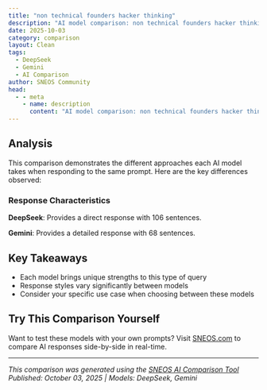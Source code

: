```yaml
---
title: "non technical founders hacker thinking"
description: "AI model comparison: non technical founders hacker thinking..."
date: 2025-10-03
category: comparison
layout: Clean
tags:
  - DeepSeek
  - Gemini
  - AI Comparison
author: SNEOS Community
head:
  - - meta
    - name: description
      content: "AI model comparison: non technical founders hacker thinking..."
---
```


<ChatComparison
  title="non technical founders hacker thinking"
  prompt="non technical founders hacker thinking"
  :responses='{"DeepSeek": "Of course. This is a fantastic and crucial topic. For a non-technical founder, adopting a \u0022hacker thinking\u0022 mindset is not about learning to code; it\u0027s about adopting the core problem-solving principles that make great engineers so effective.\n\nIt\u0027s the difference between saying \u0022We need an app\u0022 and systematically deconstructing *why* you need it and what specific problem it solves in the most efficient way.\n\nHere is a breakdown of \u0022Hacker Thinking\u0022 for the non-technical founder.\n\n### The Core Mindset Shift\n\nStop thinking like a manager and start thinking like a craftsperson or a scientist.\n\n* **Manager Mindset:** \u0022Here is the plan. Execute the steps. Report on progress.\u0022\n* **Hacker Mindset:** \u0022Here is the problem. Let\u0027s find the most elegant, efficient, and robust way to break it down and solve it. The plan is a hypothesis, not a scripture.\u0022\n\n---\n\n### The Key Principles of Hacker Thinking\n\n#### 1. First Principles Thinking\nThis is the most important concept. Instead of reasoning by analogy (\u0022Uber for X,\u0022 \u0022Tinder for Y\u0022), you break a problem down to its fundamental, irreducible truths and reason up from there.\n\n* **Analogy Thinking:** \u0022We need a social feed like Twitter to engage our users.\u0022\n* **First Principles Thinking:** \u0022What is the fundamental job-to-be-done? Our users need to feel connected and see relevant updates. A \u0027social feed\u0027 is one *implementation*. What are others? A daily digest email? A curated highlights reel? A simple notification? Which one is simplest and most effective for our specific user?\u0022\n\n**How to practice it:** Constantly ask \u0022Why?\u0022 until you can\u0027t anymore. Challenge every assumption. \u0022Why do we need this feature?\u0022 \u0022Why is this process taking 5 steps?\u0022\n\n#### 2. The Pareto Principle (80/20 Rule)\nHackers are obsessed with leverage. 80% of the results come from 20% of the effort. Your goal is to find that 20%.\n\n* **Non-Hacker:** \u0022Let\u0027s build all 10 features for our V1 launch.\u0022\n* **Hacker Thinker:** \u0022What is the **one thing** our product must do to deliver core value? Let\u0027s build that one feature exceptionally well and see if anyone cares. The other 9 features are a distraction until we validate the core premise.\u0022\n\n**How to practice it:** For any project, ask: \u0022What is the Minimum Viable Product (MVP) in its truest sense? What is the smallest thing we can do to test our biggest assumption?\u0022\n\n#### 3. Systems Thinking\nEverything is a system with inputs, processes, and outputs. A hacker thinks in loops and feedback, not in linear steps.\n\n* **Non-Hacker:** \u0022We need more users.\u0022 (Linear)\n* **Hacker Thinker:** \u0022What is our activation loop? A user signs up (input), has a \u0027magic moment\u0027 within 60 seconds (process), and invites a friend (output), which becomes a new input. How can we optimize that loop to grow itself?\u0022 (Systems)\n\n**How to practice it:** Map out your key business processes as flowcharts. Look for feedback loops, bottlenecks, and wasted energy.\n\n#### 4. Embrace Constraints\nA hacker sees constraints (limited time, money, code) not as barriers, but as a creative fuel. Scarcity breeds ingenuity.\n\n* **Non-Hacker:** \u0022We can\u0027t build that; we don\u0027t have a big enough team.\u0022\n* **Hacker Thinker:** \u0022Given that we can only build one small thing this month, what is the cleverest, most resourceful way to fake this functionality or solve the underlying problem without building software at all?\u0022 (This is the origin of \u0022Wizard of Oz\u0022 and \u0022Concierge\u0022 MVPs).\n\n**How to practice it:** When you hit a constraint, reframe it: \u0022Good. This forces us to be smarter. How can we use this to our advantage?\u0022\n\n#### 5. Bias Towards Action \u0026 Rapid Iteration\nHackers build, test, and learn. They don\u0027t debate in endless meetings. They believe a rough prototype is worth a thousand mockups.\n\n* **Non-Hacker:** \u0022Let\u0027s have three more meetings to finalize the requirements document.\u0022\n* **Hacker Thinker:** \u0022The requirements are a guess. Let\u0027s build a scrappy version in two days, put it in front of 5 users, and see what they *actually do*. We\u0027ll know more in 48 hours than we would in 2 weeks of meetings.\u0022\n\n**How to practice it:** Replace the question \u0022What should we do?\u0022 with \u0022What can we test?\u0022 Time-box everything. A one-week experiment is better than a one-month plan.\n\n### Practical Toolkit for the Non-Technical Founder\n\nYou don\u0027t need to code to apply this.\n\n1. **Become the Master of the \u0022Wizard of Oz\u0022 MVP:** Manually do the work behind the scenes that the software would eventually do. Want to build a complex AI recommendation engine? Manually curate and email recommendations to your first 10 users. You\u0027ll learn more about what makes a good recommendation than any algorithm could tell you at this stage.\n\n2. **Abuse No-Code/Low-Code Tools:** Use tools like Airtable, Softr, Bubble, Webflow, and Zapier to build functional prototypes. This forces you to think in terms of data structures, user flows, and logic\u2014all core hacker concepts. Building a clunky version yourself is a masterclass in product thinking.\n\n3. **Frame Problems, Not Solutions:** Go to your developer and say:\n * **Instead of:** \u0022Build a login button that turns blue on hover.\u0022\n * **Say:** \u0022Our data shows 90% of users drop off at the sign-up page. The problem is perceived effort. What are the most technically simple ways we can reduce friction? Can we have a one-click social sign-in? Can we defer registration until later?\u0022\n\n4. **Understand the \u0022Why\u0022 of Technical Debt:** You don\u0027t need to understand the code, but you must understand the *concept*. Technical debt is like taking a payday loan on your codebase. It gets you a feature fast today, but you pay massive interest (in bugs, slowness, and inability to change) tomorrow. A hacker thinker is frugal about taking on debt and advocates for paying it down.\n\n5. **Speak the Language of Trade-offs:** Everything in engineering is a trade-off.\n * \u0022If we build it fast, what are we sacrificing?\u0022 (Usually: stability, scalability)\n * \u0022If we make it highly secure, what is the cost?\u0022 (Usually: user friction, development time)\n Understand these trade-offs and make conscious business decisions about them.\n\n### What to Look for in Your Technical Hires\n\nWhen you interview technical co-founders or developers, don\u0027t just test their coding skills. Probe for this mindset.\n\n* Ask: \u0022**What\u0027s the most clever hack or workaround you\u0027ve ever built?**\u0022 Listen for creativity and joy in solving problems with constraints.\n* Pose a product problem and ask: \u0022**How would you build a scrappy V1 of this to test the core assumption in a week?**\u0022\n* See if they ask \u0022**Why?**\u0022 a lot. A good technical partner will challenge your premises to find the root problem.\n\nBy adopting this mindset, you stop being just \u0022the business person\u0022 and become a true partner in the creative, problem-solving process of building a product. You earn the respect of your team and dramatically increase your startup\u0027s odds of success.", "Gemini": "Okay, let\u0027s break down the \u0022hacker thinking\u0022 that non-technical founders can (and should!) cultivate. It\u0027s less about writing code and more about a resourceful, problem-solving, and iterative mindset.\n\n**What \u0022Hacker Thinking\u0022 Means for Non-Technical Founders:**\n\nFor a non-technical founder, \u0022hacker thinking\u0022 is all about leveraging creative and resourceful approaches to:\n\n* **Validate Ideas Quickly and Cheaply:** Proof of concept without massive upfront investment.\n* **Acquire Initial Customers and Traction:** Finding ways to get users without a polished product.\n* **Solve Technical Problems Without Writing Code:** Using existing tools, no-code solutions, or outsourcing smartly.\n* **Learn and Iterate Rapidly:** Focusing on feedback loops and improving quickly based on real-world usage.\n* **Automate manual process**: Automate recurring tedious tasks.\n\n**Key Principles of Hacker Thinking for Non-Technical Founders:**\n\n1. **Focus on the Problem, Not the Solution (Initially):**\n\n * **Deeply Understand the Pain Point:** Don\u0027t fall in love with your initial idea. Thoroughly research the problem you\u0027re solving. Talk to potential customers. Identify the core needs.\n * **Validate the Problem Exists:** Before building anything, confirm that enough people experience this pain point and are willing to pay for a solution.\n\n2. **Prioritize Validation over Perfection (MVP Mindset):**\n\n * **Define the *Minimum* Viable Product (MVP):** What\u0027s the *smallest* thing you can build or do that delivers core value to users and allows you to get feedback? It might be a landing page, a concierge service, or a spreadsheet solution.\n * **Resist Feature Creep:** Avoid adding features based on assumptions. Only build what is absolutely necessary to validate your core value proposition.\n * **\u0022Fake It \u0027Til You Make It\u0022 (Ethically):** Don\u0027t be afraid to use manual processes or temporary solutions to simulate functionality in your early MVP. For example, manually fulfilling orders before automating the process. This allows you to test demand and refine your product based on real-world usage.\n\n3. **Embrace No-Code/Low-Code Tools:**\n\n * **Become a No-Code Ninja:** Learn to use no-code tools like:\n * **Website Builders:** Webflow, Bubble, Squarespace, Wix\n * **Automation:** Zapier, IFTTT, Parabola\n * **Databases:** Airtable, Google Sheets\n * **Forms/Surveys:** Typeform, Google Forms\n * **Email Marketing:** Mailchimp, ConvertKit\n * **Community:** Discord, Slack\n * **CRM: Hubspot, SalesForce\n * **Project Management:** Asana, Trello, ClickUp\n * **Integrate Like a Pro:** Master the art of connecting these tools to automate workflows and build surprisingly complex solutions without code.\n * **Find Alternatives**: If you think you need custom code, look hard for a tool that already does what you want.\n\n4. **Outsource Strategically:**\n\n * **Know Your Limitations:** Be honest about what you *can\u0027t* do.\n * **Find the Right Talent:** Use platforms like Upwork, Fiverr, or Toptal to find freelance developers or designers.\n * **Clearly Define Scope and Expectations:** Create detailed specifications for outsourced work to avoid misunderstandings and cost overruns.\n * **Manage the Outsourcing Process:** Stay actively involved in the project to ensure it aligns with your vision and requirements.\n\n5. **Be a Master of Customer Acquisition (on a Shoestring):**\n\n * **Focus on Organic Growth:**\n * **Content Marketing:** Create valuable content (blog posts, videos, tutorials) that attracts your target audience.\n * **SEO:** Optimize your website and content for search engines.\n * **Social Media:** Build a presence on relevant social media platforms and engage with your audience.\n * **Community Building:** Create a community around your product or service (e.g., a Facebook group, a Discord server).\n * **Leverage Existing Platforms:**\n * **App Stores:** If you have a mobile app, optimize your listing for app store search.\n * **Marketplaces:** Sell your product or service on existing marketplaces (e.g., Etsy, Amazon, Shopify).\n * **Experiment with Paid Advertising (Carefully):**\n * **Start Small:** Run targeted ad campaigns with small budgets to test different messaging and audiences.\n * **Track Everything:** Use analytics tools to track the performance of your ads and optimize them accordingly.\n\n6. **Embrace Data-Driven Decision Making:**\n\n * **Track Key Metrics:** Identify the metrics that matter most to your business (e.g., website traffic, conversion rates, customer acquisition cost, customer lifetime value).\n * **Use Analytics Tools:** Install analytics tools like Google Analytics or Mixpanel to track user behavior on your website or app.\n * **Analyze the Data:** Regularly review the data to identify trends and insights.\n * **Make Informed Decisions:** Use the data to inform your product development, marketing, and sales strategies.\n\n7. **Be Resourceful and Scrappy:**\n\n * **Find Creative Solutions:** Don\u0027t be afraid to think outside the box and find unconventional ways to solve problems.\n * **Leverage Free Resources:** Take advantage of free resources like online courses, tutorials, and communities.\n * **Network Aggressively:** Attend industry events, connect with other entrepreneurs, and seek advice from mentors.\n * **Don\u0027t Be Afraid to Ask for Help:** Reach out to your network for assistance with specific challenges.\n\n8. **Iterate, Iterate, Iterate:**\n\n * **Build -\u003E Measure -\u003E Learn:** Embrace the Lean Startup methodology. Build a minimum viable product, measure its performance, and learn from the data.\n * **Be Agile:** Adapt quickly to changing market conditions and user feedback.\n * **Don\u0027t Be Afraid to Pivot:** If your initial idea isn\u0027t working, be willing to change direction.\n\n**Examples of Hacker Thinking in Action:**\n\n* **Instead of building a complex e-commerce platform:** A non-technical founder could start by selling products through an Etsy store or a simple Shopify site.\n* **Instead of building a custom CRM:** A non-technical founder could leverage Hubspot and integrate it with other no-code tools to automate sales and marketing workflows.\n* **Instead of hiring a team of developers:** A non-technical founder could use Bubble to build a web app with drag-and-drop functionality.\n* **To validate demand for a new service:** A non-technical founder could create a landing page with a \u0022Get Started\u0022 button that simply collects email addresses.\n* **For customer feedback:** Create a feedback loop from the first customers and quickly iterate to make them successful.\n\n**In Conclusion:**\n\nHacker thinking for non-technical founders is a powerful mindset that enables them to build successful businesses without being constrained by their technical skills. By embracing creativity, resourcefulness, and a relentless focus on validation and iteration, non-technical founders can overcome technical challenges and bring their ideas to life. It\u0027s about *resourcefulness* and *pragmatism* above all else.\n"}' 
  published-date="20:12"
/>

## Analysis

This comparison demonstrates the different approaches each AI model takes when responding to the same prompt. Here are the key differences observed:

### Response Characteristics

**DeepSeek**: Provides a direct response with 106 sentences. 

**Gemini**: Provides a detailed response with 68 sentences. 

## Key Takeaways

- Each model brings unique strengths to this type of query
- Response styles vary significantly between models
- Consider your specific use case when choosing between these models

## Try This Comparison Yourself

Want to test these models with your own prompts? Visit [SNEOS.com](https://sneos.com) to compare AI responses side-by-side in real-time.

---

*This comparison was generated using the [SNEOS AI Comparison Tool](https://sneos.com)*
*Published: October 03, 2025 | Models: DeepSeek, Gemini*
